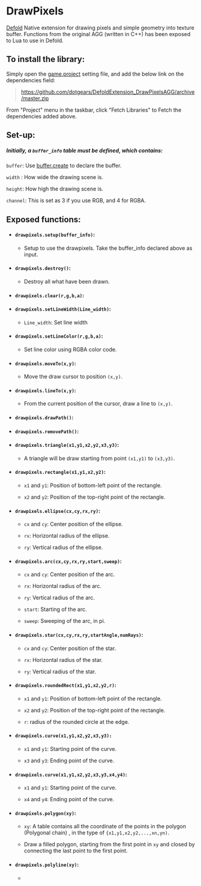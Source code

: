 # DrawPixels
[Defold](https://defold.com/) Native extension for drawing pixels and simple geometry into texture buffer. Functions from the original AGG (written in C++) has been exposed to Lua to use in Defold. 



## To install the library: 
Simply open the [game.project](https://defold.com/manuals/project-settings/) setting file, and add the below link on the dependencies field: 

> https://github.com/dotgears/DefoldExtension_DrawPixelsAGG/archive/master.zip

From "Project" menu in the taskbar, click "Fetch Libraries" to Fetch the dependencies added above. 

## Set-up: 

##### Initially, a `buffer_info` table must be defined, which contains: 

`buffer`: Use [buffer.create](https://defold.com/ref/buffer/#buffer.create:element_count-declaration) to declare the buffer. 

`width` : How wide the drawing scene is. 

`height`: How high the drawing scene is. 

`channel`: This is set as 3 if you use RGB, and 4 for RGBA.  


## Exposed functions: 

- #### `drawpixels.setup(buffer_info)`: 
  - Setup to use the drawpixels. Take the buffer_info declared above as input. 

- #### `drawpixels.destroy()`: 
  - Destroy all what have been drawn. 

- #### `drawpixels.clear(r,g,b,a)`: 


- #### `drawpixels.setLineWidth(Line_width)`: 

  - `Line_width`: Set line width

- #### `drawpixels.setLineColor(r,g,b,a)`: 

  - Set line color using RGBA color code.

- #### `drawpixels.moveTo(x,y)`: 

  - Move the draw cursor to position `(x,y)`.

- #### `drawpixels.lineTo(x,y)`: 

   - From the current position of the cursor, draw a line to `(x,y)`. 

- #### `drawpixels.drawPath()`:

- #### `drawpixels.removePath()`: 

- #### `drawpixels.triangle(x1,y1,x2,y2,x3,y3)`:

  - A triangle will be draw starting from point `(x1,y1)` to `(x3,y3)`. 

- #### `drawpixels.rectangle(x1,y1,x2,y2)`:

  - `x1` and `y1`: Position of bottom-left point of the rectangle. 

  - `x2` and `y2`: Position of the top-right point of the rectangle. 

- #### `drawpixels.ellipse(cx,cy,rx,ry)`: 

  - `cx` and `cy`: Center position of the ellipse. 

  - `rx`: Horizontal radius of the ellipse. 

  - `ry`: Vertical radius of the ellipse. 

- #### `drawpixels.arc(cx,cy,rx,ry,start,sweep)`: 
 
  - `cx` and `cy`: Center position of the arc. 

  - `rx`: Horizontal radius of the arc. 

  - `ry`: Vertical radius of the arc. 
  
  - `start`: Starting  of the arc. 
  
  - `sweep`: Sweeping  of the arc, in pi. 
 
- #### `drawpixels.star(cx,cy,rx,ry,startAngle,numRays)`: 

  - `cx` and `cy`: Center position of the star. 

  - `rx`: Horizontal radius of the star. 

  - `ry`: Vertical radius of the star. 
  
- #### `drawpixels.roundedRect(x1,y1,x2,y2,r)`:

  - `x1` and `y1`: Position of bottom-left point of the rectangle. 

  - `x2` and `y2`: Position of the top-right point of the rectangle. 
  
  - `r`: radius of the rounded circle at the edge. 
  
- #### `drawpixels.curve(x1,y1,x2,y2,x3,y3):`

  - `x1` and `y1`: Starting point of the curve. 
    
  - `x3` and `y3`: Ending point of the curve.
  
- #### `drawpixels.curve(x1,y1,x2,y2,x3,y3,x4,y4)`:

  - `x1` and `y1`: Starting point of the curve. 
  
  
  - `x4` and `y4`: Ending point of the curve.
  
- #### `drawpixels.polygon(xy)`: 

  - `xy`: A table contains all the coordinate of the points in the polygon (Polygonal chain) , in the type of `{x1,y1,x2,y2,...,xn,yn)`. 
  

  - Draw a filled polygon, starting from the first point in `xy` and closed by connecting the last point to the first point. 

- #### `drawpixels.polyline(xy)`: 

  - 
  
  
  
  
  


  
  




















